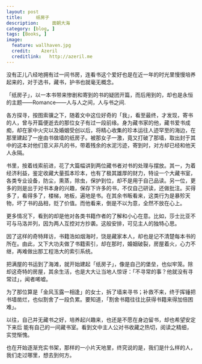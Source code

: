 ```yaml
---
layout: post  
title:     纸房子
description:     面朝大海
category: [blog, ]  
tags: [Books, ]  
image:
  feature: wallhaven.jpg
  credit:    Azeril
  creditlink:   http://azeril.me
---
```


没有正儿八经地拥有过一间书房，连看书这个爱好也是在近一年的时光里慢慢培养起来的，对于选书，藏书，护书也就毫无概念。

「纸房子」，以一本书带来惨剧和寄到的书的疑团开篇，而后用到的，却也是永恒的主题——Romance——人与人之间，人与书之间. 

各方探寻，按图索骥之下，随着文中这位好奇的「我」，看至最终，才发现，寄书的人，曾与开篇便逝去的那位女子有过一段前缘。身为藏书家的他，藏书爱书成痴，却在家中火灾以及婚姻受创以后，将精心收集的珍本运往人迹罕至的海边，在那里建起了一座由书做墙的纸房子。被那女子一激，竟又打破了那墙，取出封于其中的这本对他们意义非凡的书，带着残余的水泥污迹，寄到时，对方却已经和他天人永隔。

书里，按着线索前进，花了大篇幅讲到两位藏书者对书的处理与摆放。其一，为着经济利益，鉴定收藏大量孤本珍本，也有了极其雄厚的财力，特设一个大藏书室，各类专业设备，防尘，熏蒸，除虫，保护到位，却不是用于自己品读。另一位，更多的则是出于对书本身的兴趣，保存下许多的书，不仅自己研读，还做批注。买得多了，看得多了，楼梯，地板，遍地是书。在其余书畈看来，这类行为是暴殄天物，坏了书的品相，贬了价值。而他看来，倒是不以为意，全然不放在心上。

更多情况下，看到的却是他对各类书籍作者的了解和小心在意。比如，莎士比亚不可与马洛并列，因为两人互控对方抄袭。这般安排，可见主人的独特心思。

因了这样的奇特拜访，书籍浩如烟海时，饶是藏家本人，却也是记不清楚每本书的所在。由此，又下大功夫做了书籍索引，却在那时，婚姻破裂，房屋着火，心力不继，再难做出那工程浩大的索引系统。

把满屋的书运到了海滩，就开始建起「纸房子」，像是自己的堡垒，也似牢笼。除却这奇特的房屋，其余生活，也是大大让当地人惊讶：「不寻常的事？他就没有寻常过」，闻者唏嘘。

为了那位算是「金风玉露一相逢」的女士，拆了墙来寻书；补救不来，终于挥锤把书墙凿烂，也似割舍了一段负累。要知道，「割舍书籍往往比获得书籍来得加倍困难」。

以往，自己并无藏书之好，培养起兴趣来，也还是不愿在身边留书，却也希望安定下来后 能有自己的一间藏书室。看到文中主人公对书收藏之热切，阅读之精细，实觉惭愧。

也在开始逐渐充实书架，那样的一小片天地里，终究说的是，我们是什么样的人，我们走过哪里，想去到何方。